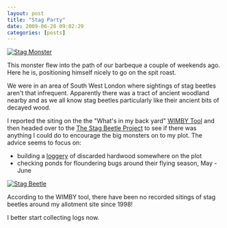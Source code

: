 ```yaml
---
layout: post
title: "Stag Party"
date: 2009-06-28 09:02:29
categories: [posts]
---
```


[![Stag Monster](http://farm3.static.flickr.com/2470/3633003151_93334f53e3.jpg)](http://www.flickr.com/photos/warriorwomen/3633003151/)

This monster flew into the path of our barbeque a couple of weekends ago. Here he is, positioning himself nicely to go on the spit roast.

We were in an area of South West London where sightings of stag beetles aren't that infrequent. Apparently there was a tract of ancient woodland nearby and as we all know stag beetles particularly like their ancient bits of decayed wood.

I reported the siting on the the "What's in my back yard" [WIMBY Tool](http://www.gigl.org.uk/WIMBY/tabid/57/Default.aspx) and then headed over to the [The Stag Beetle Project](http://lwt.elmbrook.eu/Campaigns/TheStagBeetleProject/tabid/241/Default.aspx) to see if there was anything I could do to encourage the big monsters on to my plot. The advice seems to focus on:

- building a [loggery](http://www.stumpgrinding.eu.com/loggery.htm) of discarded hardwood somewhere on the plot
- checking ponds for floundering bugs around their flying season, May - June
  
[![Stag Beetle](http://farm3.static.flickr.com/2460/3636110235_532a2b2882_m.jpg)](http://www.flickr.com/photos/warriorwomen/3636110235/)

According to the WIMBY tool, there have been no recorded sitings of stag beetles around my allotment site since 1998!

I better start collecting logs now.
